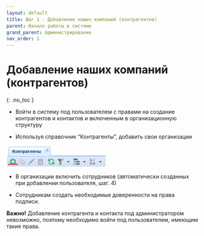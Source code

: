 ```yaml
---
layout: default
title: Шаг 1 - Добавление наших компаний (контрагентов)
parent: Начало работы в системе
grand_parent: Администрирование
nav_order: 1
---
```


# Добавление наших компаний (контрагентов)
{: .no_toc }

- Войти в систему под пользователем
с правами на создание контрагентов и контактов
и включенным в организационную структуру

- Используя справочник “Контрагенты”,
добавить свои организации

![](/assets/images/step1.png)

- В организации включить сотрудников
(автоматически созданных при добавлении пользователя, шаг. 4)

- Сотрудникам создать необходимые доверенности на права подписи.

**Важно!** Добавление контрагента и контакта под администратором невозможно, поэтому необходимо войти под пользователем, имеющим такие права.
